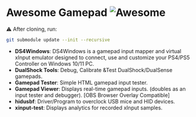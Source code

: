 # Awesome Gamepad ![Awesome](https://awesome.re/badge.svg)

⚠️ After cloning, run:

```bash
git submodule update --init --recursive
```

- **DS4Windows**: DS4Windows is a gamepad input mapper and virtual xInput emulator designed to connect, use and customize your PS4/PS5 Controller on Windows 10/11 PC.
- **DualShock Tools**: Debug, Calibrate &Test DualShock/DualSense gamepads.
- **Gamepad Tester**: Simple HTML gamepad input tester.
- **Gamepad Viewer**: Displays real-time gamepad inputs. (doubles as an input tester and debugger). [OBS Browser Overlay Compatible]
- **hidusbf**: Driver/Program to overclock USB mice and HID devices.
- **xinput-test**: Displays analytics for recorded xInput samples.
